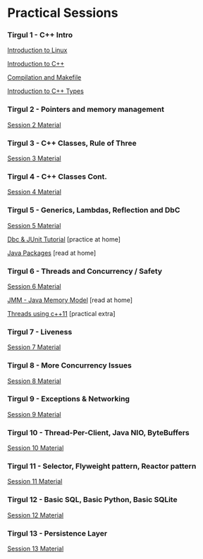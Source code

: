 # Practical Sessions

### Tirgul 1 - C++ Intro
[Introduction to Linux](./practical_sessions/PracticalSession01.Linux.md)

[Introduction to C++](./practical_sessions/PracticalSession01.HelloWorld.md)

[Compilation and Makefile](./practical_sessions/PracticalSession01.Makefile.md)

[Introduction to C++ Types](./practical_sessions/PracticalSession01.CPPTypes.md)

### Tirgul 2 - Pointers and memory management
[Session 2 Material](./practical_sessions/PracticalSession02.md)

### Tirgul 3 - C++ Classes, Rule of Three
[Session 3 Material](./practical_sessions/PracticalSession03.md)

### Tirgul 4 - C++ Classes Cont.
[Session 4 Material](./practical_sessions/PracticalSession04.md)

### Tirgul 5 - Generics, Lambdas, Reflection and DbC
[Session 5 Material](./practical_sessions/PracticalSession05.md)

[Dbc & JUnit Tutorial](./practical_sessions/DbcJUnit.md) [practice at home]

[Java Packages](./practical_sessions/java-packages.md) [read at home]

### Tirgul 6 - Threads and Concurrency / Safety
[Session 6 Material](./practical_sessions/PracticalSession06.md)

[JMM - Java Memory Model](http://www.cs.umd.edu/~pugh/java/memoryModel/jsr-133-faq.html) [read at home]

[Threads using c++11](./practical_sessions/threads-c11.md) [practical extra]

### Tirgul 7 - Liveness
[Session 7 Material](./practical_sessions/PracticalSession07.md)

### Tirgul 8 - More Concurrency Issues
[Session 8 Material](./practical_sessions/PracticalSession08.md)

### Tirgul 9 - Exceptions & Networking
[Session 9 Material](./practical_sessions/PracticalSession09.md)

### Tirgul 10 - Thread-Per-Client, Java NIO, ByteBuffers
[Session 10 Material](./practical_sessions/PracticalSession10.md)

### Tirgul 11 - Selector, Flyweight pattern, Reactor pattern
[Session 11 Material](./practical_sessions/PracticalSession11.md)

### Tirgul 12 - Basic SQL, Basic Python, Basic SQLite
[Session 12 Material](./practical_sessions/PracticalSession12.md)

### Tirgul 13 - Persistence Layer
[Session 13 Material](./practical_sessions/PracticalSession13.md)
